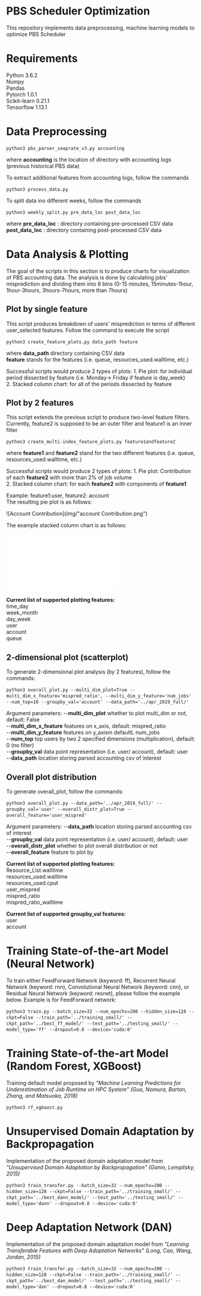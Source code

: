 # PBS Scheduler Optimization

This repository implements data preprocessing, machine learning models to optimize PBS Scheduler


# Requirements

Python 3.6.2 <br />
Numpy <br />
Pandas <br />
Pytorch 1.0.1 <br />
Scikit-learn 0.21.1 <br />
Tensorflow 1.13.1 <br />

# Data Preprocessing

```
python3 pbs_parser_seaprate_v3.py accounting
```
 where
	**accounting** is the location of directory with accounting logs (previous historical PBS data)

To extract additional features from accounting logs, follow the commands

```
python3 process_data.py
```
To split data ino different weeks, follow the commands
```
python3 weekly_split.py pre_data_loc post_data_loc
```
where **pre_data_loc** : directory containing pre-processed CSV data <br />
      **post_data_loc** : directory containing post-processed CSV data

# Data Analysis & Plotting
The goal of the scripts in this section is to produce charts for visualization of PBS accounting data. The analysis is done by calculating jobs' misprediction and dividing them into 6 bins (0-15 minutes, 15minutes-1hour, 1hour-3hours, 3hours-7hours, more than 7hours)

## Plot by single feature
This script produces breakdown of users' misprediction in terms of different user_selected features. Follow the command to execute the script
```
python3 create_feature_plots.py data_path feature
```
where
	**data_path** directory containing CSV data <br />
	**feature** stands for the features (i.e. queue, resources_used.walltime, etc.)

Successful scripts would produce 2 types of plots:
	1. Pie plot: for individual period dissected by feature (i.e. Monday-> Friday if feature is day_week) <br />
	2. Stacked column chart: for all of the periods dissected by feature 

## Plot by 2 features 
This script extends the previous script to produce two-level feature filters. Currently, feature2 is supposed to be an outer filter and feature1 is an inner filter
 ```
python3 create_multi-index_feature_plots.py feature1andfeature2
```

where **feature1** and **feature2** stand for the two different features (i.e. queue, resources_used.walltime, etc.)

Successful scripts would produce 2 types of plots:
	1. Pie plot: Contribution of each **feature2** with more than 2% of job volume <br />
	2. Stacked column chart: for each **feature2** with components of **feature1**

Example: feature1:user, feature2: account <br />
The resulting pie plot is as follows:

![Account Contribution](img/"account Contribution.png")

The example stacked column chart is as follows:

![usr](img/NMMM0055.pdf)


**Current list of supported plotting features:** <br />
	time_day <br />
	week_month <br />
	day_week <br />
	user <br />
	account <br />
	queue <br />

## 2-dimensional plot (scatterplot)
To generate 2-dimensional plot analysis (by 2 features), follow the commands:
```
python3 overall_plot.py --multi_dim_plot=True --multi_dim_x_feature='mispred_ratio', --multi_dim_y_feature='num_jobs' --num_top=10 --groupby_val='account' --data_path='../apr_2019_full/'
```
Argument parameters:
 --**multi_dim_plot** whether to plot multi_dim or not, default: False <br />
 --**multi_dim_x_feature** features on x_axis, default: mispred_ratio <br />
 --**multi_dim_y_feature** features on y_axism defaultL num_jobs <br />
 --**num_top** top users by two 2 specified dimensions (multiplication), default: 0 (no filter) <br />
 --**groupby_val** data point representation (i.e. user/ account), default: user <br />
 --**data_path** location storing parsed accounting csv of interest <br />

## Overall plot distribution
To generate overall_plot, follow the commands:
```
python3 overall_plot.py --data_path='../apr_2019_full/' --groupby_val='user' --overall_distr_plot=True --overall_feature='user_mispred'
```
Argument parameters:
  --**data_path** location storing parsed accounting csv of interest <br />
  --**groupby_val** data point representation (i.e. user/ account), default: user <br />
  --**overall_distr_plot** whether to plot overall distribution or not <br />
  --**overall_feature** feature to plot by <br />

**Current list of supported plotting features:** <br />
	Resource_List.walltime <br />
	resources_used.walltime <br />
	resources_used.cput <br />
	user_mispred <br />
	mispred_ratio <br />
	mispred_ratio_walltime <br />
	
**Current list of supported groupby_val features:** <br />
	user <br />
	account <br />
# Training State-of-the-art Model (Neural Network)
To train either FeedForward Network (keyword: ff), Recurrent Neural Network (keyword: rnn), Convolutional Neural Network (keyword: cnn), or Residual Neural Network (keyword: resnet), please follow the example below. Example is for FeedForward network:

```
python3 train.py --batch_size=32 --num_epochs=200 --hidden_size=128 --ckpt=False --train_path='../training_small/' --ckpt_path='../best_ff_model/' --test_path='../testing_small/' --model_type='ff' --dropout=0.8 --device='cuda:0'
```
# Training State-of-the-art Model (Random Forest, XGBoost)
Training default model proposed by *"Machine Learning Predictions for Underestimation of Job Runtime on HPC System" (Guo, Nomura, Barton, Zhang, and Matsuoka, 2018)*

```
python3 rf_xgboost.py 
```
# Unsupervised Domain Adaptation by Backpropagation
Implementation of the proposed domain adaptation model from *"Unsupervised Domain Adaptation by Backpropagation" (Ganin, Lempitsky, 2015)*

```
python3 train_transfer.py --batch_size=32 --num_epochs=200 --hidden_size=128 --ckpt=False --train_path='../training_small/' --ckpt_path='../best_dann_model/' --test_path='../testing_small/' --model_type='dann' --dropout=0.8 --device='cuda:0'
```

# Deep Adaptation Network (DAN)
Implementation of the proposed domain adaptation model from *"Learning Transferable Features with Deep Adaptation Networks" (Long, Cao, Wang, Jordan, 2015)*

```
python3 train_transfer.py --batch_size=32 --num_epochs=200 --hidden_size=128 --ckpt=False --train_path='../training_small/' --ckpt_path='../best_dan_model/' --test_path='../testing_small/' --model_type='dan' --dropout=0.8 --device='cuda:0'
```
```

